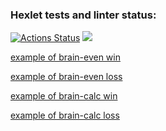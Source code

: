 ### Hexlet tests and linter status:
[![Actions Status](https://github.com/DimonDimasik/python-project-49/actions/workflows/hexlet-check.yml/badge.svg)](https://github.com/DimonDimasik/python-project-49/actions)
<a href="https://codeclimate.com/github/DimonDimasik/python-project-49/maintainability"><img src="https://api.codeclimate.com/v1/badges/86184d5727f28ce865bc/maintainability" /></a>



[example of brain-even win](https://asciinema.org/a/KmtQLzXmeqKbqGeCr55japq8K)

[example of brain-even loss](https://asciinema.org/a/K4tWDs6jJ6jhe3aSsnCl4Noc2)

[example of brain-calc win](https://asciinema.org/a/pylHZ9mlugqw6WXhUEJX6tbc0)

[example of brain-calc loss](https://asciinema.org/a/OGZs9oSRHNY2l6CPaSpeSiXWg)
